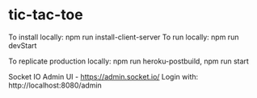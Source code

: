 # tic-tac-toe

To install locally: npm run install-client-server 
To run locally: npm run devStart

To replicate production locally: npm run heroku-postbuild, npm run start

Socket IO Admin UI - https://admin.socket.io/
Login with: http://localhost:8080/admin
